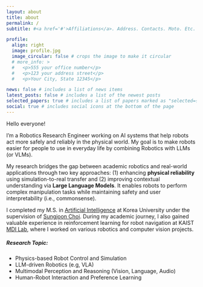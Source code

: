 ```yaml
---
layout: about
title: about
permalink: /
subtitle: #<a href='#'>Affiliations</a>. Address. Contacts. Moto. Etc.

profile:
  align: right
  image: profile.jpg
  image_circular: false # crops the image to make it circular
  # more_info: >
  #   <p>555 your office number</p>
  #   <p>123 your address street</p>
  #   <p>Your City, State 12345</p>

news: false # includes a list of news items
latest_posts: false # includes a list of the newest posts
selected_papers: true # includes a list of papers marked as "selected={true}"
social: true # includes social icons at the bottom of the page
---
```


Hello everyone!

I’m a Robotics Research Engineer working on AI systems that help robots act more safely and reliably in the physical world. My goal is to make robots easier for people to use in everyday life by combining Robotics with LLMs (or VLMs).

My research bridges the gap between academic robotics and real-world applications through two key approaches: (1) enhancing **physical reliability** using simulation-to-real transfer and (2) improving contextual understanding via **Large Language Models**. It enables robots to perform complex manipulation tasks while maintaining safety and user interpretability (i.e., commonsense).

I completed my M.S. in [Artificial Intelligence](https://info.korea.edu/en_info/grad/ai_intro.do) at Korea University under the supervision of [Sungjoon Choi](https://sites.google.com/view/sungjoon-choi). During my academic journey, I also gained valuable experience in reinforcement learning for robot navigation at KAIST [MDI Lab](https://sites.google.com/site/donghwanleehome/home), where I worked on various robotics and computer vision projects.

##### **Research Topic:**

- Physics-based Robot Control and Simulation
- LLM-driven Robotics (e.g, VLA)
- Multimodal Perception and Reasoning (Vision, Language, Audio)
- Human-Robot Interaction and Preference Learning

